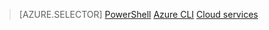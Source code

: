 > [AZURE.SELECTOR]
[PowerShell](load-balancer-get-started-ilb-classic-ps.md)
[Azure CLI](load-balancer-get-started-ilb-classic-cli.md)
[Cloud services](load-balancer-get-started-ilb-classic-cloud.md)